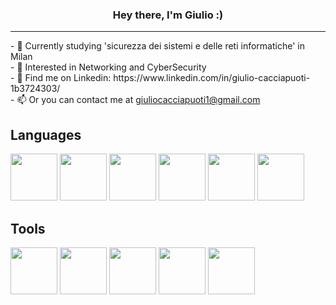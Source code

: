 <h3 align="center">Hey there, I'm Giulio :)</h3>

---

<p>
- 🌱 Currently studying 'sicurezza dei sistemi e delle reti informatiche' in Milan
  <br>
- 🔭 Interested in Networking and CyberSecurity
  <br>
- 💬 Find me on Linkedin: https://www.linkedin.com/in/giulio-cacciapuoti-1b3724303/
  <br>
- 📫 Or you can contact me at <ins>giuliocacciapuoti1@gmail.com</ins>
</p>


<h2>Languages</h2>
<p>
  <img width=75px src="https://img.icons8.com/?size=100&id=13441&format=png&color=000000">
  <img width=75px src="https://img.icons8.com/?size=100&id=13679&format=png&color=000000">
  <img width=75px src="https://img.icons8.com/?size=100&id=40670&format=png&color=000000">
  <img width=75px src="https://img.icons8.com/?size=100&id=20909&format=png&color=000000">
  <img width=75px src="https://img.icons8.com/?size=100&id=21278&format=png&color=000000">
  <img width=75px src="https://img.icons8.com/?size=100&id=108784&format=png&color=000000">
</p>

<h2>Tools</h2>
<p>
  <img width=75px src="https://img.icons8.com/?size=100&id=9OGIyU8hrxW5&format=png&color=000000">
  <img width=75px src="https://img.icons8.com/?size=100&id=17842&format=png&color=000000">
  <img width=75px src="https://img.icons8.com/?size=100&id=20906&format=png&color=000000">
  <img width=75px src="https://img.icons8.com/?size=100&id=38792&format=png&color=000000">
  <img width=75px src="https://upload.wikimedia.org/wikipedia/commons/9/9b/Logo_for_Cura_Software.png">
</p>
